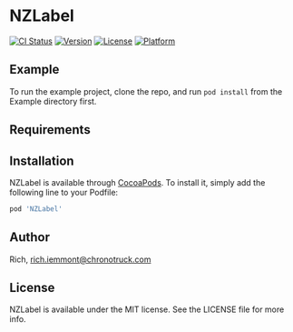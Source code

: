 # NZLabel

[![CI Status](https://img.shields.io/travis/Rich/NZLabel.svg?style=flat)](https://travis-ci.org/Rich/NZLabel)
[![Version](https://img.shields.io/cocoapods/v/NZLabel.svg?style=flat)](https://cocoapods.org/pods/NZLabel)
[![License](https://img.shields.io/cocoapods/l/NZLabel.svg?style=flat)](https://cocoapods.org/pods/NZLabel)
[![Platform](https://img.shields.io/cocoapods/p/NZLabel.svg?style=flat)](https://cocoapods.org/pods/NZLabel)

## Example

To run the example project, clone the repo, and run `pod install` from the Example directory first.

## Requirements

## Installation

NZLabel is available through [CocoaPods](https://cocoapods.org). To install
it, simply add the following line to your Podfile:

```ruby
pod 'NZLabel'
```

## Author

Rich, rich.iemmont@chronotruck.com

## License

NZLabel is available under the MIT license. See the LICENSE file for more info.
